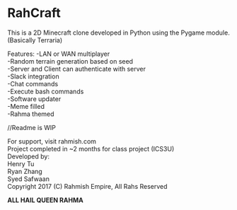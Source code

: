 # RahCraft

This is a 2D Minecraft clone developed in Python using the Pygame module.
(Basically Terraria)

Features:
-LAN or WAN multiplayer<br />
-Random terrain generation based on seed<br />
-Server and Client can authenticate with server<br />
-Slack integration<br />
-Chat commands<br />
-Execute bash commands<br />
-Software updater<br />
-Meme filled<br />
-Rahma themed<br />

//Readme is WIP

For support, visit rahmish.com
<br />
Project completed in ~2 months for class project (ICS3U)
<br />
Developed by:<br />
Henry Tu<br />
Ryan Zhang<br />
Syed Safwaan<br />
Copyright 2017 (C) Rahmish Empire, All Rahs Reserved

**ALL HAIL QUEEN RAHMA**
